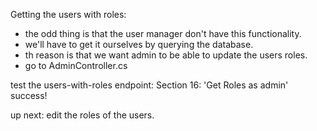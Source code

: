 Getting the users with roles:
- the odd thing is that the user manager don't have this functionality.
- we'll have to get it ourselves by querying the database.
- th reason is that we want admin to be able to update the users roles.
- go to AdminController.cs

test the users-with-roles endpoint:
Section 16: 'Get Roles as admin' success!

up next: edit the roles of the users.

